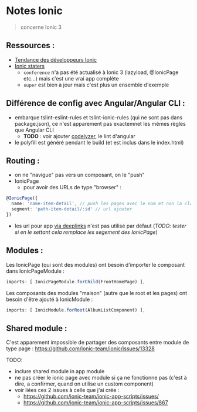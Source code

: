 Notes Ionic
===========

> concerne Ionic 3

Ressources :
------------

* [Tendance des développeurs Ionic](https://ionicframework.com/survey/2017)
* [Ionic staters](https://ionicframework.com/docs/cli/starters.html)
  * `conference` n'a pas été actualisé à Ionic 3 (lazyload, @IonicPage etc...) mais c'est une vrai app complète
  * `super` est bien à jour mais c'est plus un ensemble d'exemple
  
Différence de config avec Angular/Angular CLI  :
------------------------------------------------

* embarque tslint-eslint-rules et tslint-ionic-rules (qui ne sont pas dans package.json), ce n'est apparement pas exactemnet les mêmes règles que Angular CLI
  * __TODO__ : voir ajouter [codelyzer](https://github.com/mgechev/codelyzer), le lint d'angular
* le polyfill est généré pendant le build (et est inclus dans le index.html)

Routing :
---------

* on ne "navigue" pas vers un composant, on le "push"
* IonicPage
  * pour avoir des URLs de type "browser" :
````ts
@IonicPage({
  name: 'name-item-detail', // push les pages avec le nom et non la classe
  segment: 'path-item-detail/:id' // url ajouter
})
````
  * les url pour app [via deeplinks](https://ionicframework.com/docs/native/deeplinks/) n'est pas utilisé par défaut (_TODO: tester si en le settant cela remplace les segement des IonicPage_)

Modules :
---------

Les IonicPage (qui sont des modules) ont besoin d'importer le composant dans IonicPageModule :

````ts
imports: [ IonicPageModule.forChild(FrontHomePage) ],
````

Les composants des modules "maison" (autre que le root et les pages) ont besoin d'être ajouté à IonicModule :

````ts
imports: [ IonicModule.forRoot(AlbumListComponent) ],
````

Shared module :
---------------

C'est apparement impossible de partager des composants entre module de type page : https://github.com/ionic-team/ionic/issues/13328

TODO: 
* inclure shared module in app module
* ne pas créer le ionic page avec module si ça ne fonctionne pas (c'est à dire, a confirmer, quand on utilise un custom component)
* voir liées ces 2 issues à celle que j'ai crée :
  * https://github.com/ionic-team/ionic-app-scripts/issues/
  * https://github.com/ionic-team/ionic-app-scripts/issues/867
